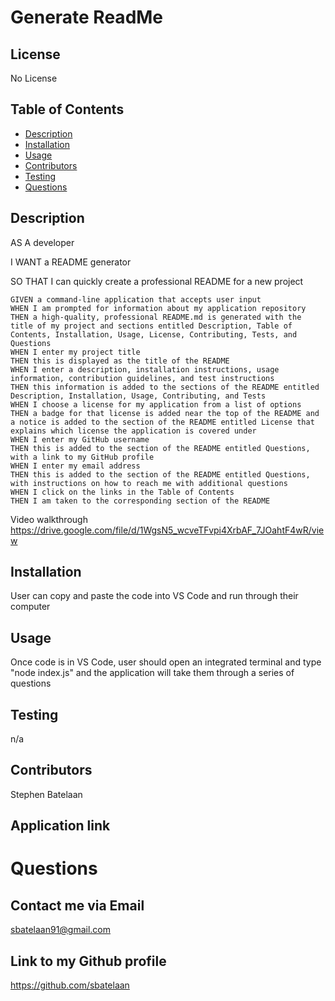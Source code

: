 
   # Generate ReadMe
  ## License
  No License
  ## Table of Contents
  * [Description](#description)
  * [Installation](#installation)
  * [Usage](#usage)
  * [Contributors](#contributors)
  * [Testing](#testing)
  * [Questions](#questions)
  ## Description
  AS A developer
  
  I WANT a README generator
  
  SO THAT I can quickly create a professional README for a new project
  ```
  GIVEN a command-line application that accepts user input
WHEN I am prompted for information about my application repository
THEN a high-quality, professional README.md is generated with the title of my project and sections entitled Description, Table of Contents, Installation, Usage, License, Contributing, Tests, and Questions
WHEN I enter my project title
THEN this is displayed as the title of the README
WHEN I enter a description, installation instructions, usage information, contribution guidelines, and test instructions
THEN this information is added to the sections of the README entitled Description, Installation, Usage, Contributing, and Tests
WHEN I choose a license for my application from a list of options
THEN a badge for that license is added near the top of the README and a notice is added to the section of the README entitled License that explains which license the application is covered under
WHEN I enter my GitHub username
THEN this is added to the section of the README entitled Questions, with a link to my GitHub profile
WHEN I enter my email address
THEN this is added to the section of the README entitled Questions, with instructions on how to reach me with additional questions
WHEN I click on the links in the Table of Contents
THEN I am taken to the corresponding section of the README
```

Video walkthrough https://drive.google.com/file/d/1WgsN5_wcveTFvpi4XrbAF_7JOahtF4wR/view


  ## Installation
  User can copy and paste the code into VS Code and run through their computer
  ## Usage
  Once code is in VS Code, user should open an integrated terminal and type "node index.js" and the application will take them through a series of questions
  ## Testing
  n/a
  ## Contributors
  Stephen Batelaan
  ## Application link
  
  # Questions
  ## Contact me via Email
  sbatelaan91@gmail.com
  ## Link to my Github profile
  https://github.com/sbatelaan

  
